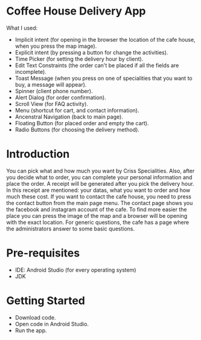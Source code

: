 # Coffee House Delivery App
What I used:
- Implicit intent (for opening in the browser the location of the cafe house, when you press the map image).
- Explicit intent (by pressing a button for change the activities).
- Time Picker (for setting the delivery hour by client).
- Edit Text Constraints (the order can't be placed if all the fields are incomplete).
- Toast Message (when you press on one of specialities that you want to buy, a message will appear).
- Spinner (client phone number).
- Alert Dialog (for order confirmation).
- Scroll View (for FAQ activity).
- Menu (shortcut for cart, and contact information).
- Ancenstral Navigation (back to main page).
- Floating Button (for placed order and empty the cart).
- Radio Buttons (for choosing the delivery method).

# Introduction
You can pick what and how much you want by Criss Specialities. Also, after you decide what to order, you can complete your personal information and place the order. A receipt will be generated after you pick the delivery hour. In this receipt are mentioned: your datas, what you want to order and how much these cost. If you want to contact the cafe house, you need to press the contact button from the main page menu. The contact page shows you the facebook and instagram account of the cafe. To find more easier the place you can press the image of the map and a browser will be opening with the exact location. For generic questions, the cafe has a page where the administrators answer to some basic questions.

# Pre-requisites
- IDE: Android Studio (for every operating system)
- JDK

# Getting Started
- Download code.
- Open code in Android Studio.
- Run the app.



